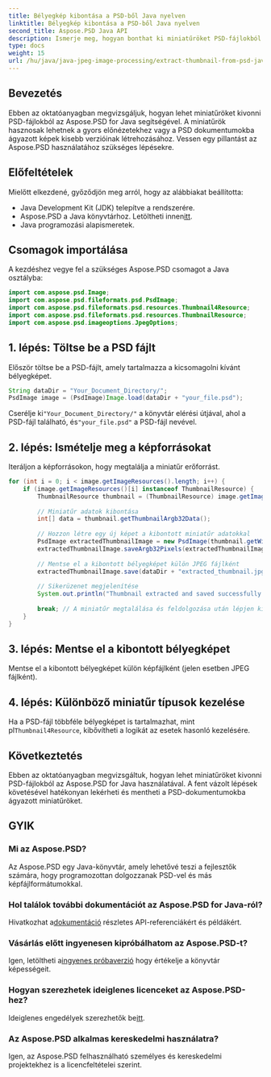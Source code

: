 ```yaml
---
title: Bélyegkép kibontása a PSD-ből Java nyelven
linktitle: Bélyegkép kibontása a PSD-ből Java nyelven
second_title: Aspose.PSD Java API
description: Ismerje meg, hogyan bonthat ki miniatűröket PSD-fájlokból az Aspose.PSD for Java használatával. Ez a részletes útmutató a beállítástól a kinyert képek mentéséig mindent lefed.
type: docs
weight: 15
url: /hu/java/java-jpeg-image-processing/extract-thumbnail-from-psd-java/
---
```

## Bevezetés
Ebben az oktatóanyagban megvizsgáljuk, hogyan lehet miniatűröket kivonni PSD-fájlokból az Aspose.PSD for Java segítségével. A miniatűrök hasznosak lehetnek a gyors előnézetekhez vagy a PSD dokumentumokba ágyazott képek kisebb verzióinak létrehozásához. Vessen egy pillantást az Aspose.PSD használatához szükséges lépésekre.
## Előfeltételek
Mielőtt elkezdené, győződjön meg arról, hogy az alábbiakat beállította:
- Java Development Kit (JDK) telepítve a rendszerére.
-  Aspose.PSD a Java könyvtárhoz. Letöltheti innen[itt](https://releases.aspose.com/psd/java/).
- Java programozási alapismeretek.
## Csomagok importálása
A kezdéshez vegye fel a szükséges Aspose.PSD csomagot a Java osztályba:
```java
import com.aspose.psd.Image;
import com.aspose.psd.fileformats.psd.PsdImage;
import com.aspose.psd.fileformats.psd.resources.Thumbnail4Resource;
import com.aspose.psd.fileformats.psd.resources.ThumbnailResource;
import com.aspose.psd.imageoptions.JpegOptions;
```
## 1. lépés: Töltse be a PSD fájlt
Először töltse be a PSD-fájlt, amely tartalmazza a kicsomagolni kívánt bélyegképet.
```java
String dataDir = "Your_Document_Directory/";
PsdImage image = (PsdImage)Image.load(dataDir + "your_file.psd");
```
 Cserélje ki`"Your_Document_Directory/"` a könyvtár elérési útjával, ahol a PSD-fájl található, és`"your_file.psd"` a PSD-fájl nevével.
## 2. lépés: Ismételje meg a képforrásokat
Iteráljon a képforrásokon, hogy megtalálja a miniatűr erőforrást.
```java
for (int i = 0; i < image.getImageResources().length; i++) {
    if (image.getImageResources()[i] instanceof ThumbnailResource) {
        ThumbnailResource thumbnail = (ThumbnailResource) image.getImageResources()[i];
        
        // Miniatűr adatok kibontása
        int[] data = thumbnail.getThumbnailArgb32Data();
        
        // Hozzon létre egy új képet a kibontott miniatűr adatokkal
        PsdImage extractedThumbnailImage = new PsdImage(thumbnail.getWidth(), thumbnail.getHeight());
        extractedThumbnailImage.saveArgb32Pixels(extractedThumbnailImage.getBounds(), data);
        
        // Mentse el a kibontott bélyegképet külön JPEG fájlként
        extractedThumbnailImage.save(dataDir + "extracted_thumbnail.jpg", new JpegOptions());
        
        // Sikerüzenet megjelenítése
        System.out.println("Thumbnail extracted and saved successfully.");
        
        break; // A miniatűr megtalálása és feldolgozása után lépjen ki a ciklusból
    }
}
```
## 3. lépés: Mentse el a kibontott bélyegképet
Mentse el a kibontott bélyegképet külön képfájlként (jelen esetben JPEG fájlként).
## 4. lépés: Különböző miniatűr típusok kezelése
 Ha a PSD-fájl többféle bélyegképet is tartalmazhat, mint pl`Thumbnail4Resource`, kibővítheti a logikát az esetek hasonló kezelésére.

## Következtetés
Ebben az oktatóanyagban megvizsgáltuk, hogyan lehet miniatűröket kivonni PSD-fájlokból az Aspose.PSD for Java használatával. A fent vázolt lépések követésével hatékonyan lekérheti és mentheti a PSD-dokumentumokba ágyazott miniatűröket.

## GYIK
### Mi az Aspose.PSD?
Az Aspose.PSD egy Java-könyvtár, amely lehetővé teszi a fejlesztők számára, hogy programozottan dolgozzanak PSD-vel és más képfájlformátumokkal.
### Hol találok további dokumentációt az Aspose.PSD for Java-ról?
 Hivatkozhat a[dokumentáció](https://reference.aspose.com/psd/java/) részletes API-referenciákért és példákért.
### Vásárlás előtt ingyenesen kipróbálhatom az Aspose.PSD-t?
 Igen, letöltheti a[ingyenes próbaverzió](https://releases.aspose.com/) hogy értékelje a könyvtár képességeit.
### Hogyan szerezhetek ideiglenes licenceket az Aspose.PSD-hez?
 Ideiglenes engedélyek szerezhetők be[itt](https://purchase.aspose.com/temporary-license/).
### Az Aspose.PSD alkalmas kereskedelmi használatra?
Igen, az Aspose.PSD felhasználható személyes és kereskedelmi projektekhez is a licencfeltételei szerint.